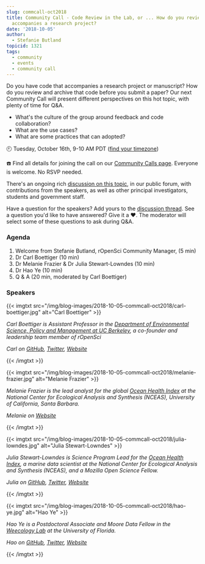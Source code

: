 ```yaml
---
slug: commcall-oct2018
title: Community Call - Code Review in the Lab, or ... How do you review code that
  accompanies a research project?
date: '2018-10-05'
author:
  - Stefanie Butland
topicid: 1321
tags:
  - community
  - events
  - community call
---
```

Do you have code that accompanies a research project or manuscript? How do you review and archive that code before you submit a paper? Our next Community Call will present different perspectives on this hot topic, with plenty of time for Q&A.

- What's the culture of the group around feedback and code collaboration?
- What are the use cases?
- What are some practices that can adopted?

🕘 Tuesday, October 16th, 9-10 AM PDT ([find your timezone](https://www.timeanddate.com/worldclock/fixedtime.html?msg=rOpenSci+Community+Call&iso=20181016T09&p1=791&ah=1))

☎️ Find all details for joining the call on our [Community Calls page](https://communitycalls.ropensci.org/#next-call).
Everyone is welcome. No RSVP needed.

There's an ongoing rich [discussion on this topic](https://discuss.ropensci.org/t/how-do-you-review-code-that-accompanies-a-research-project-or-paper-help-ropensci-plan-a-community-call/1321), in our public forum, with contributions from the speakers, as well as other principal investigators, students and government staff.

Have a question for the speakers? Add yours to the [discussion thread](https://discuss.ropensci.org/t/how-do-you-review-code-that-accompanies-a-research-project-or-paper-help-ropensci-plan-a-community-call/1321). See a question you'd like to have answered? Give it a ❤️. The moderator will select some of these questions to ask during Q&A.

### Agenda

1. Welcome from Stefanie Butland, rOpenSci Community Manager, (5 min)
2. Dr Carl Boettiger (10 min)
3. Dr Melanie Frazier &  Dr Julia Stewart-Lowndes (10 min)
4. Dr Hao Ye (10 min)
4. Q & A (20 min, moderated by Carl Boettiger)

### Speakers

{{< imgtxt src="/img/blog-images/2018-10-05-commcall-oct2018/carl-boettiger.jpg" alt="Carl Boettiger" >}}

_Carl Boettiger is Assistant Professor in the [Department of Environmental Science, Policy and Management at UC Berkeley](http://ourenvironment.berkeley.edu/), a co-founder and leadership team member of rOpenSci_ 

_Carl on [GitHub](https://github.com/cboettig), [Twitter](https://twitter.com/cboettig), [Website](https://www.carlboettiger.info/)_

{{< /imgtxt >}}

{{< imgtxt src="/img/blog-images/2018-10-05-commcall-oct2018/melanie-frazier.jpg" alt="Melanie Frazier" >}}

_Melanie Frazier is the lead analyst for the global [Ocean Health Index](http://www.oceanhealthindex.org/) at the National Center for Ecological Analysis and Synthesis (NCEAS), University of California, Santa Barbara._

_Melanie on [Website](http://www.oceanhealthindex.org/news/people-of-ohi-melanie-frazier)_

{{< /imgtxt >}}

{{< imgtxt src="/img/blog-images/2018-10-05-commcall-oct2018/julia-lowndes.jpg" alt="Julia Stewart-Lowndes" >}}

_Julia Stewart-Lowndes is Science Program Lead for the [Ocean Health Index](http://www.oceanhealthindex.org/), a marine data scientist at the National Center for Ecological Analysis and Synthesis (NCEAS), and a Mozilla Open Science Fellow._ 

_Julia on [GitHub](https://github.com/jules32), [Twitter](https://twitter.com/juliesquid), [Website](https://jules32.github.io/)_

{{< /imgtxt >}}

{{< imgtxt src="/img/blog-images/2018-10-05-commcall-oct2018/hao-ye.jpg" alt="Hao Ye" >}}

_Hao Ye is a Postdoctoral Associate and Moore Data Fellow in the [Weecology Lab](https://www.weecology.org/) at the University of Florida._

_Hao on [GitHub](https://github.com/ha0ye), [Twitter](https://twitter.com/Hao\_and\_Y), [Website](https://haoye.us/)_

{{< /imgtxt >}}
